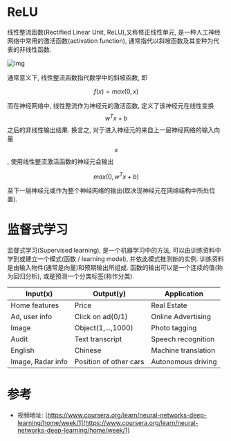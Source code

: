 # ReLU

线性整流函数(Rectified Linear Unit, ReLU),又称修正线性单元, 是一种人工神经网络中常用的激活函数(activation function), 通常指代以斜坡函数及其变种为代表的非线性函数.

![img](/img/dp_week1/ramp_function.svg)

通常意义下, 线性整流函数指代数学中的斜坡函数, 即

$$
f(x) = max(0, x)
$$


而在神经网络中, 线性整流作为神经元的激活函数, 定义了该神经元在线性变换 $$w^Tx + b$$ 之后的非线性输出结果. 换言之, 对于进入神经元的来自上一层神经网络的输入向量 $$x$$, 使用线性整流激活函数的神经元会输出

$$
max(0, w^Tx + b)
$$

至下一层神经元或作为整个神经网络的输出(取决现神经元在网络结构中所处位置).

# 监督式学习

监督式学习(Supervised learning), 是一个机器学习中的方法, 可以由训练资料中学到或建立一个模式(函数 / learning model), 并依此模式推测新的实例. 训练资料是由输入物件(通常是向量)和预期输出所组成. 函数的输出可以是一个连续的值(称为回归分析), 或是预测一个分类标签(称作分类).

Input(x)          | Output(y)              | Application
----------------- | ---------------------- | -------------------
Home features     | Price                  | Real Estate
Ad, user info     | Click on ad(0/1)       | Online Advertising
Image             | Object(1,...,1000)     | Photo tagging
Audit             | Text transcript        | Speech recognition
English           | Chinese                | Machine translation
Image, Radar info | Position of other cars | Autonomous driving

# 参考

- 视频地址: [https://www.coursera.org/learn/neural-networks-deep-learning/home/week/1](https://www.coursera.org/learn/neural-networks-deep-learning/home/week/1)

